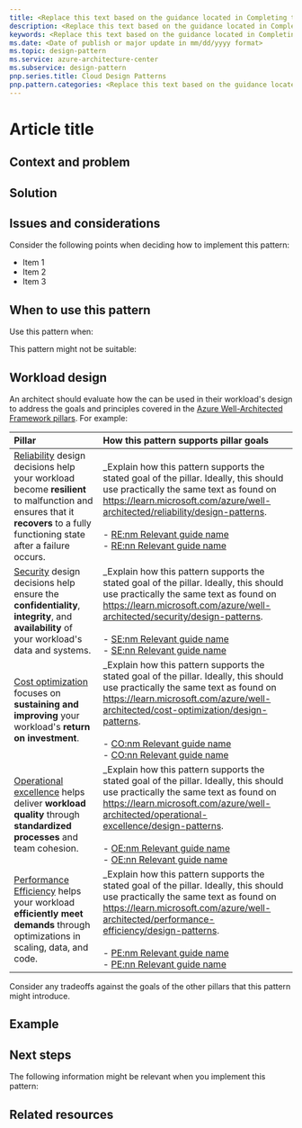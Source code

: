 ```yaml
---
title: <Replace this text based on the guidance located in Completing the metadata under the Article title section.>   
description: <Replace this text based on the guidance located in Completing the metadata under the Article title section.>
keywords: <Replace this text based on the guidance located in Completing the metadata under the Article title section.>
ms.date: <Date of publish or major update in mm/dd/yyyy format>
ms.topic: design-pattern
ms.service: azure-architecture-center
ms.subservice: design-pattern
pnp.series.title: Cloud Design Patterns
pnp.pattern.categories: <Replace this text based on the guidance located in Completing the metadata under the Article title section.>
---
```


# Article title
<!--
- This template is specific to Cloud Design Patterns.
- Your article:
  - Can only have one H1 heading (#), which is the article title. The H1 heading is always followed by a short descriptive paragraph that describes what the article is about and how it can help the reader.
  - Should describe the problem that the pattern addresses, identify considerations for applying the pattern, and provide an example based on Microsoft Azure. Most of the patterns include code samples or snippets that show how to implement the pattern on Azure.
  - Be broken down into six subheadings. These are are Context and problem, Solution, Issues and considerations, When to use this pattern, Workload design, Example, and Next steps. The H2 headings (##) and descriptions are included in this template. If you need to create a new heading under one of the H2 headings, use an H3 heading (###).
  - Shouldn't start with an alert.
-->

<!--**Completing the metadata:**_
_This section provides guidance on how to complete the metadata section at the top of this template. Update the placeholder text based on the following guidance:

- **title:** Use the H1 (#) title of your article from the top of this section. Both titles should be identical. Maximum recommended length is 60 characters.
- **description:** Provide a brief summary of your article. This is the description that appears in search engine results, so ensure that the summary is clear and concise and attracts your intended audience. Recommended character count is 150-160 characters.
- **keywords:** Add a comma-separated list of key concepts and terms from your article. These are the words that your intended audience will submit in a search engine.
- **ms.date:** Enter the date in mm/dd/yyyy format, as shown in the metadata field. Initially, this should be the date your article is published. After publication, this field should be refreshed whenever the article is updated so that readers can see that the content is fresh.
- **pnp.series.title:** Cloud Design Patterns is always the correct patterns and practices series title for this template. Don't change it.
- **pnp.pattern.categories:** Review the following bracketed list and delete all categories that don't apply to your article: [availability, data-management, design-implementation, messaging, management-monitoring, performance-scalability, resiliency, security]. Copy and paste the final bracketed list into the metadata section.
-->

## Context and problem
<!--Provide a brief background on the specific pattern and the problem that the pattern addresses.-->

## Solution
<!--Describe the solution for the problem described in the **Context and problem** section. If there are multiple solutions, list them in order of complexity and provide instructions on how the reader can choose the best solution for their given problem. Best practices are to provide a step-by-step approach to implement the solution, and to include screenshots to help guide the reader.-->

## Issues and considerations
<!--Highlight pertinent concerns relevant to implementing the solution provided in the previous section. Best practices are to start this section with the following boilerplate sentence, followed by a bulleted list of topics for the reader to contemplate prior to implementing the given solution.-->

Consider the following points when deciding how to implement this pattern:

- Item 1
- Item 2
- Item 3

## When to use this pattern

<!--Describe in detail when and when not to use this pattern. Use the following boilerplate text to help the reader determine if the solution is applicable to their specific scenario.-->

Use this pattern when:

<!--Bulleted-list of items goes in this section.-->

This pattern might not be suitable:

<!--Bulleted-list of items goes in this section.-->

## Workload design

An architect should evaluate how the <!--insert name of pattern here--> can be used in their workload's design to address the goals and principles covered in the [Azure Well-Architected Framework pillars](/azure/well-architected/pillars). For example:

<!--Include only the rows that are relevant. This list should be a pivot of the data on the design patterns lists in the Azure Well-Architected Framework, so the two lists should maintain parity. Don't add something here that isn't also in WAF's lists. The italicized content in the table should be updated as needed.-->

| Pillar | How this pattern supports pillar goals |
| :----- | :------------------------------------- |
| [Reliability](/azure/well-architected/reliability/checklist) design decisions help your workload become **resilient** to malfunction and ensures that it **recovers** to a fully functioning state after a failure occurs. | _Explain how this pattern supports the stated goal of the pillar. Ideally, this should use practically the same text as found on <https://learn.microsoft.com/azure/well-architected/reliability/design-patterns>.<br/><br/> - [RE:nm Relevant guide name]()<br/> - [RE:nn Relevant guide name]() |
| [Security](/azure/well-architected/security/checklist) design decisions help ensure the **confidentiality**, **integrity**, and **availability** of your workload's data and systems. | _Explain how this pattern supports the stated goal of the pillar. Ideally, this should use practically the same text as found on <https://learn.microsoft.com/azure/well-architected/security/design-patterns>.<br/><br/> - [SE:nm Relevant guide name]()<br/> - [SE:nn Relevant guide name]() |
| [Cost optimization](/azure/well-architected/cost-optimization/checklist) focuses on **sustaining and improving** your workload's **return on investment**. | _Explain how this pattern supports the stated goal of the pillar. Ideally, this should use practically the same text as found on <https://learn.microsoft.com/azure/well-architected/cost-optimization/design-patterns>.<br/><br/> - [CO:nm Relevant guide name]()<br/> - [CO:nn Relevant guide name]() |
| [Operational excellence](/azure/well-architected/operational-excellence/checklist) helps deliver **workload quality** through **standardized processes** and team cohesion. | _Explain how this pattern supports the stated goal of the pillar. Ideally, this should use practically the same text as found on <https://learn.microsoft.com/azure/well-architected/operational-excellence/design-patterns>.<br/><br/> - [OE:nm Relevant guide name]()<br/> - [OE:nn Relevant guide name]() |
| [Performance Efficiency](/azure/well-architected/performance-efficiency/checklist) helps your workload **efficiently meet demands** through optimizations in scaling, data, and code. | _Explain how this pattern supports the stated goal of the pillar. Ideally, this should use practically the same text as found on <https://learn.microsoft.com/azure/well-architected/performance-efficiency/design-patterns>.<br/><br/> - [PE:nm Relevant guide name]()<br/> - [PE:nn Relevant guide name]() |

Consider any tradeoffs against the goals of the other pillars that this pattern might introduce.

## Example
<!--Include a working sample that shows the reader how the pattern solution is used in a real-world situation. The sample should be specific and provide code snippets when appropriate.-->

## Next steps
<!--Provide links to other topics that provide additional information about the pattern covered in the article. Topics can include links to pages that provide additional context or links to pages that may be useful in a next-steps context. Use the following boilerplate sentence followed by a bulleted list.-->

The following information might be relevant when you implement this pattern:

<!--Bulleted-list of items goes in this section.-->

## Related resources

<!--Bulleted list that links to one or more related patterns goes in this section.-->